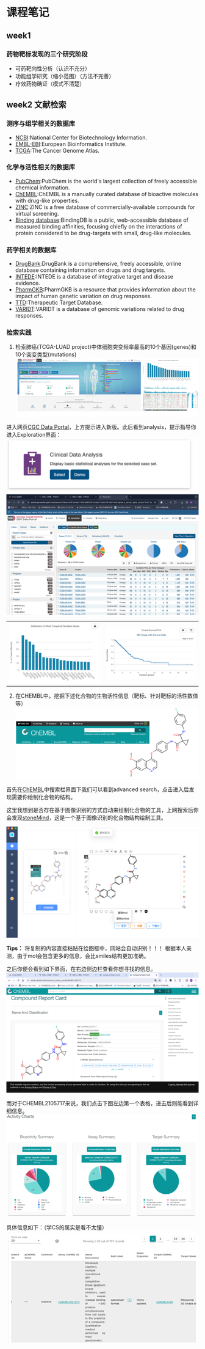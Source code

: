 # 课程笔记
## week1
### 药物靶标发现的三个研究阶段
- 可药靶向性分析（认识不充分）
- 功能组学研究（缩小范围）（方法不完善）
- 疗效药物确证（模式不清楚）

## week2 文献检索
### 测序与组学相关的数据库
- [NCBI](https://www.ncbi.nlm.nih.gov/):National Center for Biotechnology Information.
- [EMBL-EBI](https://www.ebi.ac.uk/):European Bioinformatics Institute.
- [TCGA](https://www.cancer.gov/about-nci/organization/ccg/research/structural-genomics/tcga):The Cancer Genome Atlas.

### 化学与活性相关的数据库
- [PubChem](https://pubchem.ncbi.nlm.nih.gov/):PubChem is the world's largest collection of freely accessible chemical information.
- [ChEMBL](https://www.ebi.ac.uk/chembl/):ChEMBL is a manually curated database of bioactive molecules with drug-like properties.
- [ZINC](http://zinc.docking.org/):ZINC is a free database of commercially-available compounds for virtual screening.
- [Binding database](https://www.bindingdb.org/rwd/bind/index.jsp):BindingDB is a public, web-accessible database of measured binding affinities, focusing chiefly on the interactions of protein considered to be drug-targets with small, drug-like molecules.

### 药学相关的数据库
- [DrugBank](https://www.drugbank.ca/):DrugBank is a comprehensive, freely accessible, online database containing information on drugs and drug targets.
- [INTEDE](https://pubmed.ncbi.nlm.nih.gov/33045737/):INTEDE is a database of integrative target and disease evidence.
- [PharmGKB](https://www.pharmgkb.org/):PharmGKB is a resource that provides information about the impact of human genetic variation on drug responses.
- [TTD](http://db.idrblab.net/ttd/):Therapeutic Target Database.
- [VARIDT](http://varidt.idrblab.net/):VARIDT is a database of genomic variations related to drug responses.

### 检索实践
1. 检索肺癌(TCGA-LUAD project)中体细胞突变频率最高的10个基因(genes)和10个突变类型(mutations)
![20240307192206.png](graph/20240307192206.png)

进入网页[CGC Data Portal](https://portal.gdc.cancer.gov/)，上方提示进入新版。此后看到analysis，提示指导你进入Exploration界面：
![20240307193946.png](graph/20240307193946.png)
![20240307194001.png](graph/20240307194001.png)

| | |
|---|---|
|![20240307194301.png](graph/20240307194301.png)|![20240307194313.png](graph/20240307194313.png)|

2. 在CHEMBL中，挖掘下述化合物的生物活性信息（靶标、针对靶标的活性数值等）
![20240307192150.png](graph/20240307192150.png)

首先在[ChEMBL](https://www.ebi.ac.uk/chembl/)中搜索栏界面下我们可以看到advanced search，点击进入后发现需要你绘制化合物的结构。

这里我想到是否存在基于图像识别的方式自动来绘制化合物的工具，上网搜索后你会发现[stoneMind](https://www.stonemind.org/)，这是一个基于图像识别的化合物结构绘制工具。

![20240308144400.png](graph/20240308144400.png)

**Tips：** 将复制的内容直接粘贴在绘图框中，网站会自动识别！！！ 根据本人亲测，由于mol会包含更多的信息，会比smiles结构更加准确。


之后你便会看到如下界面，在右边侧边栏查看你想寻找的信息。
![20240308145158.png](graph/20240308145158.png)

而对于CHEMBL2105717来说，我们点击下图左边第一个表格，进去后则能看到详细信息。
![20240308165457.png](graph/20240308165457.png)

具体信息如下：（学CS的属实是看不太懂）
![20240308165629.png](graph/20240308165629.png)